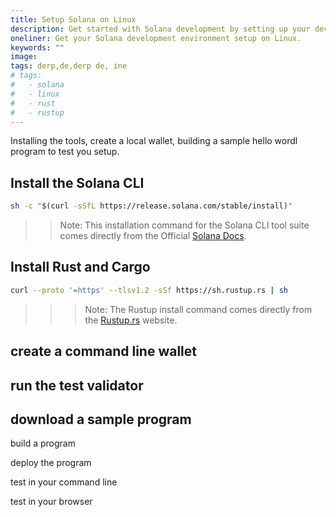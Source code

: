```yaml
---
title: Setup Solana on Linux
description: Get started with Solana development by setting up your dev environment. Installing the Solana CLI, rust, cargo, web3.js, and a local validator on Linux.
oneliner: Get your Solana development environment setup on Linux.
keywords: ""
image:
tags: derp,de,derp de, ine
# tags:
#   - solana
#   - linux
#   - rust
#   - rustup
---
```


Installing the tools, create a local wallet, building a sample hello wordl program to test you setup.

## Install the Solana CLI

```bash
sh -c "$(curl -sSfL https://release.solana.com/stable/install)"
```

> > Note: This installation command for the Solana CLI tool suite comes directly from the Official [Solana Docs](https://docs.solana.com/cli/install-solana-cli-tools#use-solanas-install-tool).

## Install Rust and Cargo

```bash
curl --proto '=https' --tlsv1.2 -sSf https://sh.rustup.rs | sh
```

> > > Note: The Rustup install command comes directly from the [Rustup.rs](https://rustup.rs/) website.

## create a command line wallet

## run the test validator

## download a sample program

build a program

deploy the program

test in your command line

test in your browser
